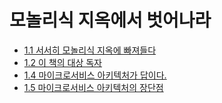 # 모놀리식 지옥에서 벗어나라

-   [1.1 서서히 모놀리식 지옥에 빠져들다](https://github.com/oereo/TIL/blob/main/MicroServicePattern/1.%EB%AA%A8%EB%86%80%EB%A6%AC%EC%8B%9D_%EC%A7%80%EC%98%A5%EC%97%90%EC%84%9C_%EB%B2%97%EC%96%B4%EB%82%98%EB%9D%BC/1.1_%EC%84%9C%EC%84%9C%ED%9E%88_%EB%AA%A8%EB%86%80%EB%A6%AC%EC%8B%9D_%EC%A7%80%EC%98%A5%EC%97%90_%EB%B9%A0%EC%A0%B8%EB%93%A4%EB%8B%A4.md)
-   [1.2 이 책의 대상 독자](https://github.com/oereo/TIL/blob/main/MicroServicePattern/1.%EB%AA%A8%EB%86%80%EB%A6%AC%EC%8B%9D_%EC%A7%80%EC%98%A5%EC%97%90%EC%84%9C_%EB%B2%97%EC%96%B4%EB%82%98%EB%9D%BC/1.2_%EC%9D%B4_%EC%B1%85%EC%9D%98_%EB%8C%80%EC%83%81_%EB%8F%85%EC%9E%90.md)
-   [1.4 마이크로서비스 아키텍처가 답이다.](https://github.com/oereo/TIL/blob/main/MicroServicePattern/1.%EB%AA%A8%EB%86%80%EB%A6%AC%EC%8B%9D_%EC%A7%80%EC%98%A5%EC%97%90%EC%84%9C_%EB%B2%97%EC%96%B4%EB%82%98%EB%9D%BC/1.4_%EB%A7%88%EC%9D%B4%ED%81%AC%EB%A1%9C%EC%84%9C%EB%B9%84%EC%8A%A4_%EC%95%84%ED%82%A4%ED%85%8D%EC%B3%90%EA%B0%80_%EB%8B%B5%EC%9D%B4%EB%8B%A4.md)
-   [1.5 마이크로서비스 아키텍처의 장단점](https://github.com/oereo/TIL/blob/main/MicroServicePattern/1.%EB%AA%A8%EB%86%80%EB%A6%AC%EC%8B%9D_%EC%A7%80%EC%98%A5%EC%97%90%EC%84%9C_%EB%B2%97%EC%96%B4%EB%82%98%EB%9D%BC/1.5_%EB%A7%88%EC%9D%B4%ED%81%AC%EB%A1%9C%EC%84%9C%EB%B9%84%EC%8A%A4_%EC%95%84%ED%82%A4%ED%85%8D%EC%B2%98%EC%9D%98_%EC%9E%A5%EB%8B%A8%EC%A0%90.md)
